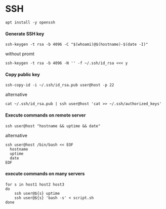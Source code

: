 # SSH

    apt install -y openssh

#### Generate SSH key
    ssh-keygen -t rsa -b 4096 -C "$(whoami)@$(hostname)-$(date -I)"

without promt

    ssh-keygen -t rsa -b 4096 -N '' -f ~/.ssh/id_rsa <<< y

#### Copy public key

    ssh-copy-id -i ~/.ssh/id_rsa.pub user@host -p 22
    
alternative 

    cat ~/.ssh/id_rsa.pub | ssh user@host 'cat >> ~/.ssh/authorized_keys'


#### Execute commands on remote server

    ssh user@host "hostname && uptime && date"

alternative

    ssh user@host /bin/bash << EOF
      hostname
      uptime
      date
    EOF


#### execute commands on many servers
    for s in host1 host2 host3
    do
        ssh user@${s} uptime
        ssh user@${s} 'bash -s' < script.sh
    done

